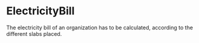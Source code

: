 # ElectricityBill
The electricity bill of an organization has to be calculated, according to the different slabs placed. 

